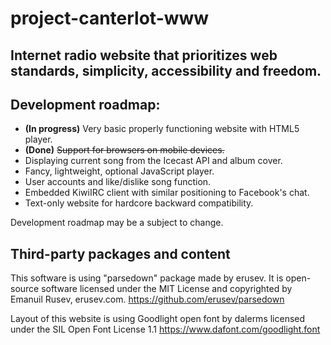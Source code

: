 # project-canterlot-www
Internet radio website that prioritizes web standards, simplicity, accessibility and freedom.
---
## Development roadmap:
+ **(In progress)** Very basic properly functioning website with HTML5 player.
+ **(Done)** ~~Support for browsers on mobile devices.~~
+ Displaying current song from the Icecast API and album cover.
+ Fancy, lightweight, optional JavaScript player.
+ User accounts and like/dislike song function.
+ Embedded KiwiIRC client with similar positioning to Facebook's chat.
+ Text-only website for hardcore backward compatibility.

Development roadmap may be a subject to change.

## Third-party packages and content
This software is using "parsedown" package made by erusev.
It is open-source software licensed under the MIT License
and copyrighted by Emanuil Rusev, erusev.com.
https://github.com/erusev/parsedown

Layout of this website is using Goodlight open font by dalerms
licensed under the SIL Open Font License 1.1
https://www.dafont.com/goodlight.font
